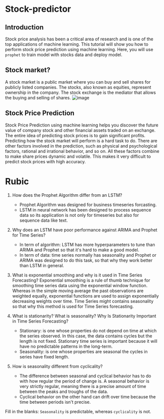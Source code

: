 # Stock-predictor
## Introduction
Stock price analysis has been a critical area of research and is one of the top applications of machine learning. This tutorial will show you how to perform stock price prediction using machine learning. Here, you will use `prophet` to train model with stocks data and deploy model.

## Stock market?
A stock market is a public market where you can buy and sell shares for publicly listed companies. The stocks, also known as equities, represent ownership in the company. The stock exchange is the mediator that allows the buying and selling of shares.
![image](https://user-images.githubusercontent.com/104602469/181874782-e6310432-693a-428e-816a-9e8aeb0b4f3c.png)

## Stock Price Prediction
Stock Price Prediction using machine learning helps you discover the future value of company stock and other financial assets traded on an exchange. The entire idea of predicting stock prices is to gain significant profits. Predicting how the stock market will perform is a hard task to do. There are other factors involved in the prediction, such as physical and psychological factors, rational and irrational behavior, and so on. All these factors combine to make share prices dynamic and volatile. This makes it very difficult to predict stock prices with high accuracy.

# Rubic

1. How does the Prophet Algorithm differ from an LSTM?
	- Prophet Algorithm was designed for business timeseries forcasting.
	- LSTM in neural network has been designed to process sequence data so its application is not only for timeseries but also for sequence data like text.

2. Why does an LSTM have poor performance against ARIMA and Prophet for Time Series?
	- In term of algorithm: LSTM has more hyperparameters to tune than ARIMA and Prophet so that it's hard to make a good model.  
	- In term of data: time series normally has seasonality and Prophet or ARIMA was designed to do this task, so that why they work better than LSTM in general.

3. What is exponential smoothing and why is it used in Time Series Forecasting?
	Exponential smoothing is a rule of thumb technique for smoothing time series data using the exponential window function. Whereas in the simple moving average the past observations are weighted equally, exponential functions are used to assign exponentially decreasing weights over time. Time Series might contains seasonality so that why this method is used for Time Series forecasting.

4. What is stationarity? What is seasonality? Why Is Stationarity Important in Time Series Forecasting?
	- Stationary: is one whose properties do not depend on time at which the series observed. In this case, the data contains cycles but the length is not fixed. Stationary time series is important because it will have no predictable patterns in the long-term.
	- Seasonality: is one whose properties are seasonal the cycles in series have fixed length.

5. How is seasonality different from cyclicality? 
	- The difference between seasonal and cyclical behavior has to do with how regular the period of change is. A seasonal behavior is very strictly regular, meaning there is a precise amount of time between the peaks and troughs of the data.
	- Cyclical behavior on the other hand can drift over time because the time between periods isn't precise.

Fill in the blanks:
`Seasonality` is predictable, whereas `cyclicality` is not.
